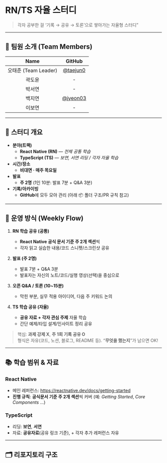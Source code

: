 # RN/TS 자율 스터디

> 각자 공부한 걸 ‘기록 → 공유 → 토론’으로 쌓아가는 자율형 스터디”

---

## 👥 팀원 소개 (Team Members)

|         Name         |                 GitHub                 |
| :------------------: | :------------------------------------: |
| 오태준 (Team Leader) | [@taejun0](https://github.com/taejun0) |
|        곽도윤        |                   -                    |
|        박서연        |                   -                    |
|        백지연        | [@jyeon03](https://github.com/jyeon03) |
|        이보연        |                   -                    |

---

## 📌 스터디 개요

- **분야(트랙)**
  - **React Native (RN)** — *전체 공통 학습*
  - **TypeScript (TS)** — *보연, 서연 리딩 / 각자 자율 학습*
- **시간/장소**
  - **비대면 · 매주 목요일**
- **발표**
  - **주 2명** (1인 10분: 발표 7분 + Q&A 3분)
- **기록/아카이빙**
  - **GitHub**에 모두 모아 관리 (아래 📦 폴더 구조/PR 규칙 참고)

---

## 🧭 운영 방식 (Weekly Flow)


1) **RN 학습 공유 (공통)**
   - **React Native 공식 문서 기준 주 2개 섹션**씩
   - 각자 읽고 실습한 내용/코드 스니펫/스크린샷 공유

2) **발표 (주 2명)**
   - 발표 7분 + Q&A 3분
   - 발표자는 자신의 노트/코드/실행 영상(선택)을 중심으로

3) **오픈 Q&A / 토론 (10~15분)**
   - 막힌 부분, 실무 적용 아이디어, 다음 주 키워드 논의
  
4) **TS 학습 공유 (자율)**
   - **공유 자료 + 각자 관심 주제** 자율 학습
   - 간단 예제/타입 설계/인사이트 정리 공유

> 핵심: **과제 강제 X**, **주 1회 기록 공유 O**  
> 형식은 자유(코드, 노션, 블로그, README 등). “**무엇을 했는지**”가 남으면 OK!

---

## 📚 학습 범위 & 자료

### React Native
- 메인 레퍼런스: https://reactnative.dev/docs/getting-started
- **진행 규칙**: **공식문서 기준 주 2개 섹션**씩 커버 (예: *Getting Started*, *Core Components* …)

### TypeScript
- 리딩: **보연**, **서연**
- 자료: **공유자료**(공유 링크 기준), + 각자 추가 레퍼런스 자유

---

## 🗂️ 리포지토리 구조
